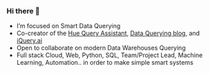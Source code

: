 ### Hi there 👋

- I’m focused on Smart Data Querying 
- Co-creator of the [Hue Query Assistant](https://gethue.com/), [Data Querying blog](https://medium.com/data-querying), and [iQuery.ai](https://iquery.ai)
- Open to collaborate on modern Data Warehouses Querying
- Full stack Cloud, Web, Python, SQL, Team/Project Lead, Machine Learning, Automation.. in order to make simple smart systems
